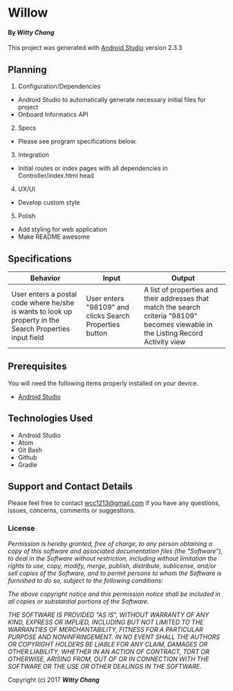 # Willow

#### By _**Witty Chang**_

This project was generated with [Android Studio](https://developer.android.com/studio/index.html) version 2.3.3

## Planning

1. Configuration/Dependencies
  * Android Studio to automatically generate necessary initial files for project
  * Onboard Informatics API

2. Specs
  * Please see program specifications below.

3. Integration
  * Initial routes or index pages with all dependencies in Controller/index.html head

4. UX/UI
  * Develop custom style

5. Polish
  * Add styling for web application
  * Make README awesome

## Specifications
|Behavior|Input|Output|
|---|---|---|
|User enters a postal code where he/she is wants to look up property in the Search Properties input field| User enters "98109" and clicks Search Properties button|A list of properties and their addresses that match the search criteria "98109" becomes viewable in the Listing Record Activity view|

## Prerequisites

You will need the following items properly installed on your device.

* [Android Studio](https://developer.android.com/studio/index.html)

## Technologies Used

* Android Studio
* Atom
* Git Bash
* Github
* Gradle

## Support and Contact Details

Please feel free to contact wcc1213@gmail.com if you have any questions, issues, concerns, comments or suggestions.

### License

_Permission is hereby granted, free of charge, to any person obtaining a copy of this software and associated documentation files (the "Software"), to deal in the Software without restriction, including without limitation the rights to use, copy, modify, merge, publish, distribute, sublicense, and/or sell copies of the Software, and to permit persons to whom the Software is furnished to do so, subject to the following conditions:_

_The above copyright notice and this permission notice shall be included in all copies or substantial portions of the Software._

_THE SOFTWARE IS PROVIDED "AS IS", WITHOUT WARRANTY OF ANY KIND, EXPRESS OR IMPLIED, INCLUDING BUT NOT LIMITED TO THE WARRANTIES OF MERCHANTABILITY, FITNESS FOR A PARTICULAR PURPOSE AND NONINFRINGEMENT. IN NO EVENT SHALL THE AUTHORS OR COPYRIGHT HOLDERS BE LIABLE FOR ANY CLAIM, DAMAGES OR OTHER LIABILITY, WHETHER IN AN ACTION OF CONTRACT, TORT OR OTHERWISE, ARISING FROM, OUT OF OR IN CONNECTION WITH THE SOFTWARE OR THE USE OR OTHER DEALINGS IN THE SOFTWARE._

Copyright (c) 2017 **_Witty Chang_**
